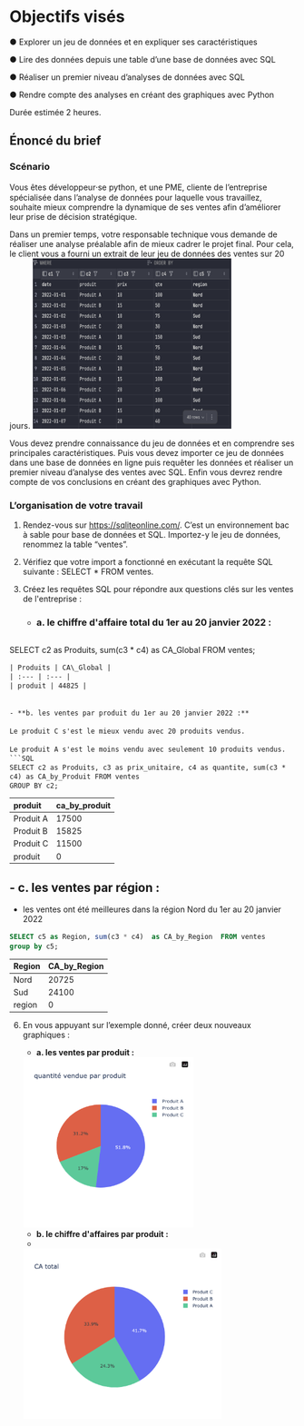 # Objectifs visés
● Explorer un jeu de données et en expliquer ses caractéristiques

● Lire des données depuis une table d’une base de données avec SQL

● Réaliser un premier niveau d’analyses de données avec SQL

● Rendre compte des analyses en créant des graphiques avec Python

Durée estimée
2 heures.

## Énoncé du brief

### Scénario
Vous êtes développeur⸱se python, et une PME, cliente de l’entreprise spécialisée dans l’analyse de
données pour laquelle vous travaillez, souhaite mieux comprendre la dynamique de ses ventes afin
d’améliorer leur prise de décision stratégique.

Dans un premier temps, votre responsable technique vous demande de réaliser une analyse préalable afin
de mieux cadrer le projet final. Pour cela, le client vous a fourni un extrait de leur jeu de données des
ventes sur 20 jours.
<img height="300" src="/img/ventes_sql.png" width="350"/>

Vous devez prendre connaissance du jeu de données et en comprendre ses principales caractéristiques.
Puis vous devez importer ce jeu de données dans une base de données en ligne puis requêter les données
et réaliser un premier niveau d’analyse des ventes avec SQL. Enfin vous devrez rendre compte de vos
conclusions en créant des graphiques avec Python.

### L’organisation de votre travail
1. Rendez-vous sur https://sqliteonline.com/. C’est un environnement bac à sable pour base de
données et SQL. Importez-y le jeu de données, renommez la table “ventes”.
2. Vérifiez que votre import a fonctionné en exécutant la requête SQL suivante : SELECT * FROM
ventes.
3. Créez les requêtes SQL pour répondre aux questions clés sur les ventes de l'entreprise :


   - ### **a. le chiffre d'affaire total du 1er au 20 janvier 2022 :**
   
   ```SQL
SELECT c2 as Produits, sum(c3 * c4) as CA_Global FROM ventes;
   ```
| Produits | CA\_Global |
| :--- | :--- |
| produit | 44825 |


   - **b. les ventes par produit du 1er au 20 janvier 2022 :**

Le produit C s'est le mieux vendu avec 20 produits vendus.

Le produit A s'est le moins vendu avec seulement 10 produits vendus.
   ```SQL
SELECT c2 as Produits, c3 as prix_unitaire, c4 as quantite, sum(c3 * c4) as CA_by_Produit FROM ventes
GROUP BY c2;
   ```
| produit | ca\_by\_produit |
| :--- | :--- |
| Produit A | 17500 |
| Produit B | 15825 |
| Produit C | 11500 |
| produit | 0 |


   ## **- c. les ventes par région :**
   - les ventes ont été meilleures dans la région Nord du 1er au 20 janvier 2022

```SQL
SELECT c5 as Region, sum(c3 * c4)  as CA_by_Region  FROM ventes
group by c5;
```
| Region | CA\_by\_Region |
| :--- | :--- |
| Nord | 20725 |
| Sud | 24100 |
| region | 0 |



6. En vous appuyant sur l’exemple donné, créer deux nouveaux graphiques :
   - **a. les ventes par produit :**
   
   <img height="300" src="/img/q_v_p.png" width="300"/>
   
   - **b. le chiffre d'affaires par produit :**
   - 
   <img height="300" src="/img/q_ca_p.png" width="350"/>
